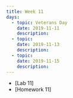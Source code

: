 ```yaml
---
title: Week 11
days:
  - topic: Veterans Day
    date: 2019-11-11
    description: 
  - topic:
    date: 2019-11-13
    description: 
  - topic: 
    date: 2019-11-15
    description: 
---
```


- [Lab 11]
- [Homework 11]
